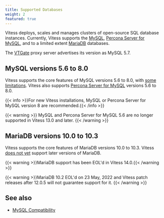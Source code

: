 ```yaml
---
title: Supported Databases  
weight: 2
featured: true
---
```


Vitess deploys, scales and manages clusters of open-source SQL database instances. Currently, Vitess supports the [MySQL](https://www.mysql.com/), [Percona Server for MySQL](https://www.percona.com/software/mysql-database/percona-server), and to a limited extent [MariaDB](https://mariadb.org) databases.

The [VTGate](../../concepts/vtgate/) proxy server advertises its version as MySQL 5.7.

## MySQL versions 5.6 to 8.0

Vitess supports the core features of MySQL versions 5.6 to 8.0, with [some limitations](../../reference/compatibility/mysql-compatibility/). Vitess also supports [Percona Server for MySQL](https://www.percona.com/software/mysql-database/percona-server) versions 5.6 to 8.0.

{{< info >}}For new Vitess installations, MySQL or Percona Server for MySQL version 8 are recommended.{{< /info >}}

{{< warning >}}
MySQL and Percona Server for MySQL 5.6 are no longer supported in Vitess 13.0 and later.
{{< /warning >}}

## MariaDB versions 10.0 to 10.3

Vitess supports the core features of MariaDB versions 10.0 to 10.3. Vitess [does not yet](https://github.com/vitessio/vitess/issues/5362) support later versions of MariaDB.

{{< warning >}}MariaDB support has been EOL'd in Vitess 14.0.{{< /warning >}}

{{< warning >}}MariaDB 10.2 EOL'd on 23 May, 2022 and Vitess patch releases after 12.0.5 will not guarantee support for it. {{< /warning >}}

## See also

+ [MySQL Compatibility](../../reference/compatibility/mysql-compatibility/)
